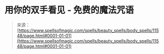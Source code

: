 <!--yml

category: 未分类

date: 2024-06-12 18:48:52

-->

# 用你的双手看见 - 免费的魔法咒语

> 来源：[https://www.spellsofmagic.com/spells/beauty_spells/body_spells/11548/page.html#0001-01-01](https://www.spellsofmagic.com/spells/beauty_spells/body_spells/11548/page.html#0001-01-01)
